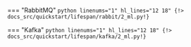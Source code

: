 === "RabbitMQ"
    ```python linenums="1" hl_lines="12 18"
    {!> docs_src/quickstart/lifespan/rabbit/2_ml.py!}
    ```

=== "Kafka"
    ```python linenums="1" hl_lines="12 18"
    {!> docs_src/quickstart/lifespan/kafka/2_ml.py!}
    ```
